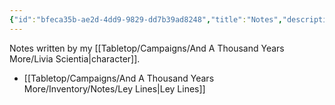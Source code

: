 ```yaml
---
{"id":"bfeca35b-ae2d-4dd9-9829-dd7b39ad8248","title":"Notes","description":"Inventory - Notes","publish":true,"date_created":"Friday, April 19th 2024, 4:59:09 pm","date_modified":"Friday, April 26th 2024, 11:23:03 pm","editing_lock":true,"live_preview":true,"cssclasses":["mado-heading","index-page","hide-date"],"path":"Tabletop/Campaigns/And A Thousand Years More/Inventory/Notes/index.md","permalink":"/tabletop/campaigns/and-a-thousand-years-more/inventory/notes/index/","PassFrontmatter":true}
---
```



Notes written by my [[Tabletop/Campaigns/And A Thousand Years More/Livia Scientia\|character]].

- [[Tabletop/Campaigns/And A Thousand Years More/Inventory/Notes/Ley Lines\|Ley Lines]]

